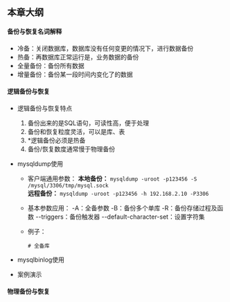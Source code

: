 ## 本章大纲

#### 备份与恢复名词解释
- 冷备：关闭数据库，数据库没有任何变更的情况下，进行数据备份
- 热备：再数据库正常运行是，业务数据的备份
- 全量备份：备份所有数据
- 增量备份：备份某一段时间内变化了的数据


#### 逻辑备份与恢复
- 逻辑备份与恢复特点
  1. 备份出来的是SQL语句，可读性高，便于处理
  2. 备份和恢复粒度灵活，可以是库、表
  3. *逻辑备份必须是热备
  4. 备份/恢复数度通常慢于物理备份

- mysqldump使用
  - 客户端通用参数：
    __本地备份：__ `mysqldump -uroot -p123456 -S /mysql/3306/tmp/mysql.sock`  
    __远程备份：__ `mysqldump -uroot -p123456 -h 192.168.2.10 -P3306`  
    
  - 基本参数应用：
    -A：全备参数
    -B：备份多个单库
    -R：备份存储过程及函数
    --triggers：备份触发器
    --default-character-set：设置字符集  
    
  - 例子：
    ```
    # 全备库
    
    ```

- mysqlbinlog使用


- 案例演示


#### 物理备份与恢复
